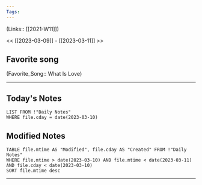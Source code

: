 ```yaml
---
Tags:
---
```

(Links:: [[2021-W11]])

<< [[2023-03-09]] - [[2023-03-11]] >>
## Favorite song
(Favorite_Song:: What Is Love)

___
## Today's Notes
```dataview
LIST FROM !"Daily Notes"
WHERE file.cday = date(2023-03-10)
```
## Modified Notes
```dataview
TABLE file.mtime AS "Modified", file.cday AS "Created" FROM !"Daily Notes" 
WHERE file.mtime > date(2023-03-10) AND file.mtime < date(2023-03-11) AND file.cday < date(2023-03-10)
SORT file.mtime desc
```
___
